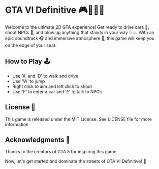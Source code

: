 # GTA VI Definitive 🎮🚗💥💥

Welcome to the ultimate 2D GTA experience! Get ready to drive cars 🚗, shoot NPCs 👥, and blow up anything that stands in your way 💥💥. With an epic soundtrack 🎧 and immersive atmosphere 🌃, this game will keep you on the edge of your seat.

## How to Play 🕹️

- Use 'A' and 'D' to walk and drive
- Use 'W' to jump
- Right click to aim and left click to shoot
- Use 'F' to enter a car and 'E' to talk to NPCs

## License 🔖

This game is released under the MIT License. See LICENSE file for more information.

## Acknowledgments 🙏

Thanks to the creators of GTA 5 for inspiring this game.

Now, let's get started and dominate the streets of GTA VI Definitive! 💪
